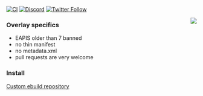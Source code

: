[![CI](https://github.com/Miezhiko/Overlay/actions/workflows/repoman.yml/badge.svg)](https://github.com/Miezhiko/Overlay/actions/workflows/repoman.yml)
[![Discord](https://img.shields.io/discord/249111029668249601?label=Gentoo&color=pink)](https://discord.gg/gentoolinux)
[![Twitter Follow](https://img.shields.io/twitter/follow/Miezhiko.svg?style=social)](https://twitter.com/Miezhiko)

<img align="right" src="http://files.gamebanana.com/img/ico/sprays/50decef29d1ed.gif">

<h3>Overlay specifics</h3>

 - EAPIS older than 7 banned
 - no thin manifest
 - no metadata.xml
 - pull requests are very welcome

<h3>Install</h3>

[Custom ebuild repository](https://wiki.gentoo.org/wiki/Custom_ebuild_repository)
